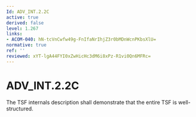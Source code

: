 ```yaml
---
Id: ADV_INT.2.2C
active: true
derived: false
level: 1.267
links:
- ACOM-040: hN-tcVnCwfw49g-FnIfaNrIhjZ3r0bMDnWcnPKbsXlU=
normative: true
ref: ''
reviewed: xYT-lgA44FYI0xZwHicHc3dM6i8xPz-R1vi0Qn6MFRc=
---
```


# ADV_INT.2.2C

The TSF internals description shall demonstrate that the entire TSF is well-structured.